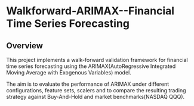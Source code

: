 # Walkforward-ARIMAX--Financial Time Series Forecasting

 ## Overview
This project implements a walk-forward validation framework for financial time series forecasting using the ARIMAX(AutoRegressive Integrated Moving Average with Exogenous Variables) model.

The aim is to evaluate the performance of ARIMAX under different configurations, feature sets, scalers and to compare the resulting trading strategy against Buy-And-Hold and market benchmarks(NASDAQ QQQ).


